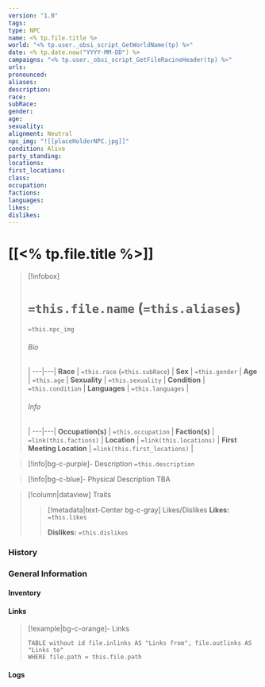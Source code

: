```yaml
---
version: "1.0"
tags: 
type: NPC
name: <% tp.file.title %>
world: "<% tp.user._obsi_script_GetWorldName(tp) %>"
date: <% tp.date.now("YYYY-MM-DD") %>
campaigns: "<% tp.user._obsi_script_GetFileRacineHeader(tp) %>"
urls: 
pronounced: 
aliases: 
description: 
race: 
subRace: 
gender: 
age: 
sexuality: 
alignment: Neutral
npc_img: "![[placeHolderNPC.jpg]]"
condition: Alive
party_standing: 
locations: 
first_locations:
class: 
occupation: 
factions: 
languages: 
likes: 
dislikes:
---
```

# [[<% tp.file.title %>]]

> [!infobox]
> # `=this.file.name` (`=this.aliases`)
> `=this.npc_img`
> ###### Bio
>  |
> ---|---|
> **Race** | `=this.race` (`=this.subRace`) |
> **Sex** | `=this.gender` |
> **Age** | `=this.age` |
> **Sexuality** | `=this.sexuality` |
> **Condition** | `=this.condition` |
> **Languages** | `=this.languages` |
> ###### Info
>  |
> ---|---|
> **Occupation(s)** | `=this.occupation` |
> **Faction(s)** | `=link(this.factions)` |
> **Location** | `=link(this.locations)` |
>  **First Meeting Location** | `=link(this.first_locations)` |

> [!info|bg-c-purple]- Description
> `=this.description`

> [!info|bg-c-blue]- Physical Description
> TBA

> [!column|dataview] Traits
>> [!metadata|text-Center bg-c-gray] Likes/Dislikes
>> **Likes:** `=this.likes`
>>
>> **Dislikes:** `=this.dislikes`


### History


### General Information
#### Inventory 

#### Links
>[!example|bg-c-orange]- Links
> ```dataview
> TABLE without id file.inlinks AS "Links from", file.outlinks AS "Links to"
> WHERE file.path = this.file.path
> ```


#### Logs

